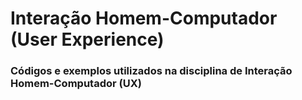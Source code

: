 # Interação Homem-Computador (User Experience)

### Códigos e exemplos utilizados na disciplina de Interação Homem-Computador (UX)
